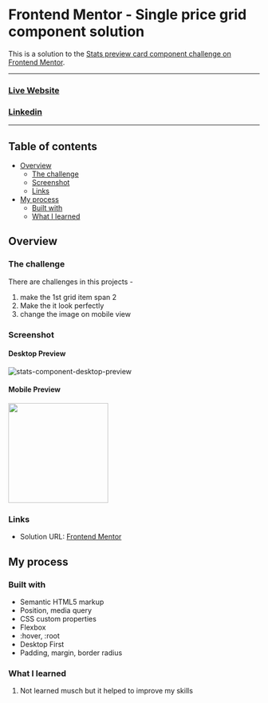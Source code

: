 # Frontend Mentor - Single price grid component solution
This is a solution to the [Stats preview card component challenge on Frontend Mentor](https://www.frontendmentor.io/profile/ManikMaity).

<hr>

### [Live Website](https://manikmaity.github.io/stats-preview-card-component/)
### [Linkedin](https://www.linkedin.com/in/manikmaity/)
<hr>

## Table of contents

- [Overview](#overview)
  - [The challenge](#the-challenge)
  - [Screenshot](#screenshot)
  - [Links](#links)
- [My process](#my-process)
  - [Built with](#built-with)
  - [What I learned](#what-i-learned)

## Overview

### The challenge
There are challenges in this projects -
  1. make the 1st grid item span 2
  2. Make the it look perfectly
  3. change the image on mobile view

### Screenshot
#### Desktop Preview
![stats-component-desktop-preview](https://github.com/ManikMaity/stats-preview-card-component/assets/110734724/b350e3e8-106b-40df-89d4-6bdbe777954f)


#### Mobile Preview
<img src="https://github.com/ManikMaity/stats-preview-card-component/assets/110734724/d2305403-91e7-42e5-97ec-680478762c39" width="200" />



### Links
- Solution URL: [Frontend Mentor](https://www.frontendmentor.io/profile/ManikMaity)


## My process

### Built with
- Semantic HTML5 markup
- Position, media query
- CSS custom properties
- Flexbox
- :hover, :root
- Desktop First 
- Padding, margin, border radius

### What I learned
  1. Not learned musch but it helped to improve my skills

